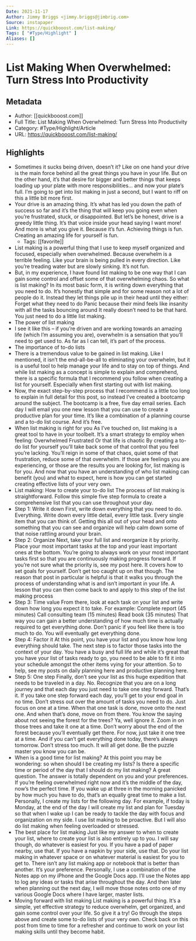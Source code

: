 ```yaml
---
Date: 2021-11-17
Author: Jimmy Briggs <jimmy.briggs@jimbrig.com>
Source: instapaper
Link: https://quickbooost.com/list-making/
Tags: [ "#Type/Highlight" ]
Aliases: []
---
```

# List Making When Overwhelmed: Turn Stress Into Productivity

## Metadata
- Author: [[quickbooost.com]]
- Full Title: List Making When Overwhelmed: Turn Stress Into Productivity
- Category: #Type/Highlight/Article
- URL: https://quickbooost.com/list-making/

## Highlights
- Sometimes it sucks being driven, doesn’t it? Like on one hand your drive is the main force behind all the great things you have in your life. But on the other hand, it’s that desire for bigger and better things that keeps loading up your plate with more responsibilities… and now your plate’s full. I’m going to get into list making in just a second, but I want to riff on this a little bit more first.
- Your drive is an amazing thing.
  It’s what has led you down the path of success so far and it’s the thing that will keep you going even when you’re frustrated, stuck, or disappointed.
  But let’s be honest, drive is a greedy little thing. It’s that voice inside your head saying I want more!
  And more is what you give it. Because it’s fun. Achieving things is fun. Creating an amazing life for yourself is fun.
    - Tags: [[favorite]] 
- List making is a powerful thing that I use to keep myself organized and focused, especially when overwhelmed. Because overwhelm is a terrible feeling.
  Like your brain is being pulled in every direction. Like you’re treading water but are slowly sinking.
  It’s not fun.
- But, in my experience, I have found list making to be one way that I can gain some control and offset some of that overwhelming chaos.
  So what is list making?
  In its most basic form, it is writing down everything that you need to do. It’s honestly that simple and for some reason not a lot of people do it.
  Instead they let things pile up in their head until they either:
  Forget what they need to do
  Panic because their mind feels like insanity with all the tasks bouncing around
  It really doesn’t need to be that hard. You just need to do a little list making.
- The power of list making
- I see it like this – if you’re driven and are working towards an amazing life (which I’m assuming you are), overwhelm is a sensation that you’ll need to get used to.
  As far as I can tell, it’s part of the process.
- The importance of to-do lists
- There is a tremendous value to be gained in list making. Like I mentioned, it isn’t the end-all-be-all to eliminating your overwhelm, but it is a useful tool to help manage your life and to stay on top of things.
  And while list making as a concept is simple to explain and comprehend, there is a specific formula that I recommend you follow when creating a list for yourself.
  Especially when first starting out with list making.
- Now, the exact step-by-step process that I recommend is a little too long to explain in full detail for this post, so instead I’ve created a bootcamp around the subject.
  The bootcamp is a free, five day email series. Each day I will email you one new lesson that you can use to create a productive plan for your time. It’s like a combination of a planning course and a to-do list course. And it’s free.
- When list making is right for you
  As I’ve touched on, list making is a great tool to have in your toolbelt. It’s a smart strategy to employ when feeling:
  Overwhelmed
  Frustrated
  Or that life is chaotic
  By creating a to-do list for yourself you’ll take back some of that control that you feel you’re lacking. You’ll reign in some of that chaos, quiet some of that frustration, reduce some of that overwhelm.
  If those are feelings you are experiencing, or those are the results you are looking for, list making is for you.
  And now that you have an understanding of who list making can benefit (you) and what to expect, here is how you can get started creating effective lists of your very own.
- List making: How to create your to-do list
  The process of list making is straightforward. Follow this simple five step formula to create a comprehensive list that you can use throughout your day.
- Step 1: Write it down
  First, write down everything that you need to do. Everything. Write down every little detail, every little task. Every single item that you can think of.
  Getting this all out of your head and onto something that you can see and organize will help calm down some of that noise rattling around your brain.
- Step 2: Organize
  Next, take your full list and reorganize it by priority. Place your most important tasks at the top and your least important ones at the bottom.
  You’re going to always work on your most important tasks first so that you are continuously making progress forward.
  If you’re not sure what the priority is, see my post here. It covers how to set goals for yourself. Don’t get too caught up on that though.
  The reason that post in particular is helpful is that it walks you through the process of understanding what is and isn’t important in your life. A lesson that you can then come back to and apply to this step of the list making process
- Step 3: Time value
  From there, look at each task on your list and write down how long you expect it to take. For example:
  Complete report (45 minutes)
  Call consulting team (15 minutes)
  Read book (35 minutes)
  That way you can gain a better understanding of how much time is actually required to get everything done.
  Don’t panic if you feel like there is too much to do. You will eventually get everything done.
- Step 4: Factor it
  At this point, you have your list and you know how long everything should take. The next step is to factor those tasks into the context of your day.
  You have a busy and full life and while it’s great that you have your list of tasks ready to go, you need to be able to fit it into your schedule amongst the other items vying for your attention.
  So to help, see my posts on daily planning here and productive planning here.
- Step 5: One step
  Finally, don’t see your list as this huge expedition that needs to be traveled in a day.
  No.
  Recognize that you are on a long journey and that each day you just need to take one step forward. That’s it.
  If you take one step forward each day, you’ll get to your end goal in no time.
  Don’t stress out over the amount of tasks you need to do. Just focus on one at a time. When that one task is done, move onto the next one. And when that’s done, move on from there.
  You know the saying about not seeing the forest for the trees? Ya, well ignore it. Zoom in on those trees and take it one at a time. Don’t worry about the end of the forest because you’ll eventually get there.
  For now, just take it one tree at a time.
  And if you can’t get everything done today, there’s always tomorrow. Don’t stress too much. It will all get done. Be the puzzle master you know you can be.
- When is a good time for list making?
  At this point you may be wondering: so when should I be creating my lists? Is there a specific time or period of the day that I should do my list making?
  A great question.
  The answer is totally dependent on you and your preferences.
  If you’re feeling overwhelmed right now and it’s the middle of the day, now’s the perfect time. If you wake up at three in the morning panicked by how much you have to do, that’s an equally great time to make a list.
  Personally, I create my lists for the following day. For example, if today is Monday, at the end of the day I will create my list and plan for Tuesday so that when I wake up I can be ready to tackle the day with focus and organization on my side.
  I use list making to be proactive.
  But I will also do list making when feeling overloaded or stressed.
- The best place for list making
  Just like my answer to when to create your list, where to create your list is also entirely up to you. I will say though, do whatever is easiest for you.
  If you have a pad of paper nearby, use that. If you have a napkin by your side, use that.
  Do your list making in whatever space or on whatever material is easiest for you to get to.
  There isn’t any list making app or notebook that is better than another. It’s your preference.
  Personally, I use a combination of the Notes app on my iPhone and the Google Docs app. I’ll use the Notes app to log any ideas or tasks that arise throughout the day.
  And then later when planning out the next day, I will move those notes onto one of my various Google Docs where I have larger, master lists.
- Moving forward with list making
  List making is a powerful thing. It’s a simple, yet effective strategy to reduce overwhelm, get organized, and gain some control over your life.
  So give it a try!
  Go through the steps above and create some to-do lists of your very own. Check back on this post from time to time for a refresher and continue to work on your list making skills until they become habit.
